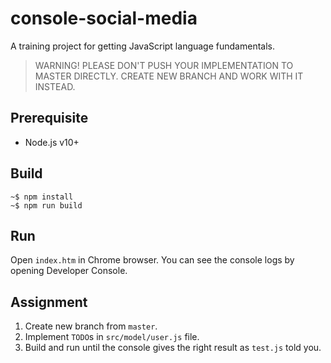 # console-social-media

A training project for getting JavaScript language fundamentals.

> WARNING! PLEASE DON'T PUSH YOUR IMPLEMENTATION TO MASTER DIRECTLY. CREATE NEW BRANCH AND WORK WITH IT INSTEAD.

## Prerequisite

- Node.js v10+

## Build

```
~$ npm install
~$ npm run build
```

## Run

Open `index.htm` in Chrome browser. You can see the console logs by opening Developer Console.

## Assignment

1. Create new branch from `master`.
1. Implement `TODO`s in `src/model/user.js` file.
1. Build and run until the console gives the right result as `test.js` told you.